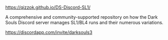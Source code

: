 https://qizzok.github.io/DS-Discord-SL1/

A comprehensive and community-supported repository on how the Dark Souls Discord server manages SL1/BL4 runs and their numerous variations.

https://discordapp.com/invite/darksouls3
